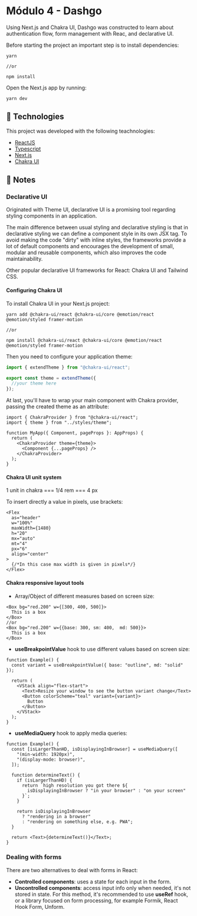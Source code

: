 # Módulo 4 - Dashgo

Using Next.js and Chakra UI, Dashgo was constructed to learn about authentication flow, form management with Reac, and declarative UI.

Before starting the project an important
step is to install dependencies:

```
yarn

//or

npm install
```

Open the Next.js app by running:

```
yarn dev
```

## :rocket: Technologies

This project was developed with the following teachnologies:

- [ReactJS](https://reactjs.org/)
- [Typescript](https://www.typescriptlang.org/)
- [Next.js](https://nextjs.org/)
- [Chakra UI](https://chakra-ui.com/)

## :pencil: Notes

### Declarative UI

Originated with Theme UI, declarative UI is a promising tool regarding styling components in an application.

The main difference between usual styling and declarative styling is that in declarative styling we can define a component style in its own JSX tag. To avoid making the code "dirty" with inline styles, the frameworks provide a lot of default components and encourages the development of small, modular and reusable components, which also improves the code maintainability.

Other popular declarative UI frameworks for React: Chakra UI and Tailwind CSS.

#### Configuring Chakra UI

To install Chakra UI in your Next.js project:

```
yarn add @chakra-ui/react @chakra-ui/core @emotion/react @emotion/styled framer-motion

//or

npm install @chakra-ui/react @chakra-ui/core @emotion/react @emotion/styled framer-motion
```

Then you need to configure your application theme:

```ts
import { extendTheme } from "@chakra-ui/react";

export const theme = extendTheme({
  //your theme here
});
```

At last, you'll have to wrap your main component with Chakra provider, passing the created theme as an attribute:

```tsx
import { ChakraProvider } from "@chakra-ui/react";
import { theme } from "../styles/theme";

function MyApp({ Component, pageProps }: AppProps) {
  return (
    <ChakraProvider theme={theme}>
      <Component {...pageProps} />
    </ChakraProvider>
  );
}
```

#### Chakra UI unit system

1 unit in chakra === 1/4 rem === 4 px

To insert directly a value in pixels, use brackets:

```tsx
<Flex
  as="header"
  w="100%"
  maxWidth={1480}
  h="20"
  mx="auto"
  mt="4"
  px="6"
  align="center"
>
  {/*In this case max width is given in pixels*/}
</Flex>
```

#### Chakra responsive layout tools

- Array/Object of different measures based on screen size:

```tsx
<Box bg="red.200" w={[300, 400, 500]}>
  This is a box
</Box>
//or
<Box bg="red.200" w={{base: 300, sm: 400,  md: 500}}>
  This is a box
</Box>
```

- **useBreakpointValue** hook to use different values based on screen size:

```tsx
function Example() {
  const variant = useBreakpointValue({ base: "outline", md: "solid" });

  return (
    <VStack align="flex-start">
      <Text>Resize your window to see the button variant change</Text>
      <Button colorScheme="teal" variant={variant}>
        Button
      </Button>
    </VStack>
  );
}
```

- **useMediaQuery** hook to apply media queries:

```tsx
function Example() {
  const [isLargerThanHD, isDisplayingInBrowser] = useMediaQuery([
    "(min-width: 1920px)",
    "(display-mode: browser)",
  ]);

  function determineText() {
    if (isLargerThanHD) {
      return `high resolution you got there ${
        isDisplayingInBrowser ? "in your browser" : "on your screen"
      }`;
    }

    return isDisplayingInBrowser
      ? "rendering in a browser"
      : "rendering on something else, e.g. PWA";
  }

  return <Text>{determineText()}</Text>;
}
```

### Dealing with forms

There are two alternatives to deal with forms in React:

- **Controlled components**: uses a state for each input in the form.
- **Uncontrolled components**: access input info only when needed, it's not stored in state. For this method, it's recommended to use **useRef** hook, or a library focused on form processing, for example Formik, React Hook Form, Unform.
